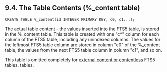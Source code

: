 ## 9\.4\. The Table Contents (%\_content table)



```
CREATE TABLE %_content(id INTEGER PRIMARY KEY, c0, c1...);

```

The actual table content \- the values inserted into the FTS5 table, is
stored in the %\_content table. This table is created with one "c\*" column for
each column of the FTS5 table, including any unindexed columns. The values for
the leftmost FTS5 table column are stored in column "c0" of the %\_content
table, the values from the next FTS5 table column in column "c1", and so on.



This table is omitted completely for
[external content or contentless](#external_content_and_contentless_tables) FTS5 tables.
tables.




